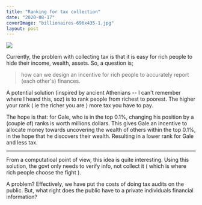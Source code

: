 ```yaml
---
title: "Ranking for tax collection"
date: "2020-08-17"
coverImage: "billionaires-696x435-1.jpg"
layout: post
---
```


![]({{site.baseurl}}/images/{{page.coverImage}})

Currently, the problem with collecting tax is that it is easy for rich people to hide their income, wealth, assets. So, a question is;

> how can we design an incentive for rich people to accurately report (each other's) finances.

A potential solution (inspired by ancient Athenians -- I can't remember where I heard this, soz) is to rank people from richest to poorest. The higher your rank ( ie the richer you are ) more tax you have to pay.

The hope is that: for Gale, who is in the top 0.1%, changing his position by a (couple of) ranks is worth millions dollars. This gives Gale an incentive to allocate money towards uncovering the wealth of others within the top 0.1%, in the hope that he discovers their wealth. Resulting in a lower rank for Gale and less tax.

* * *

From a computatioal point of view, this idea is quite interesting. Using this solution, the govt only needs to verify info, not collect it ( which is where rich people choose the fight ).

A problem? Effectively, we have put the costs of doing tax audits on the public. But, what right does the public have to a private individuals financial information?
